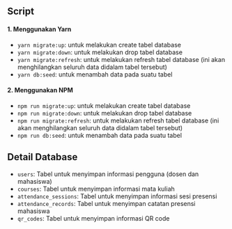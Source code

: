 ## Script
#### 1. Menggunakan Yarn
- `yarn migrate:up`: untuk melakukan create tabel database
- `yarn migrate:down`: untuk melakukan drop tabel database
- `yarn migrate:refresh`: untuk melakukan refresh tabel database (ini akan menghilangkan seluruh data didalam tabel tersebut)
- `yarn db:seed`: untuk menambah data pada suatu tabel

#### 2. Menggunakan NPM
- `npm run migrate:up`: untuk melakukan create tabel database
- `npm run migrate:down`: untuk melakukan drop tabel database
- `npm run migrate:refresh`: untuk melakukan refresh tabel database (ini akan menghilangkan seluruh data didalam tabel tersebut)
- `npm run db:seed`: untuk menambah data pada suatu tabel

## Detail Database
- `users`: Tabel untuk menyimpan informasi pengguna (dosen dan mahasiswa)
- `courses`: Tabel untuk menyimpan informasi mata kuliah
- `attendance_sessions`: Tabel untuk menyimpan informasi sesi presensi
- `attendance_records`: Tabel untuk menyimpan catatan presensi mahasiswa
- `qr_codes`: Tabel untuk menyimpan informasi QR code
